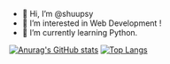 - 👋 Hi, I’m @shuupsy
- 👀 I’m interested in Web Development !
- 🌱 I’m currently learning Python.

[![Anurag's GitHub stats](https://github-readme-stats.vercel.app/api?username=shuupsy&show_icons=true&hide=prs&bg_color=fff0dd&title_color=ff5757&text_color=070606&text_bold=false&icon_color=955e42&card_width=375)](https://github.com/anuraghazra/github-readme-stats)
[![Top Langs](https://github-readme-stats.vercel.app/api/top-langs/?username=shuupsy&layout=compact&bg_color=fff0dd&title_color=ff5757&text_color=070606)](https://github.com/anuraghazra/github-readme-stats)

<!---
shuupsy/shuupsy is a ✨ special ✨ repository because its `README.md` (this file) appears on your GitHub profile.
You can click the Preview link to take a look at your changes.
--->
